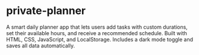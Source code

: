 # private-planner
A smart daily planner app that lets users add tasks with custom durations, set their available hours, and receive a recommended schedule. Built with HTML, CSS, JavaScript, and LocalStorage. Includes a dark mode toggle and saves all data automatically.
